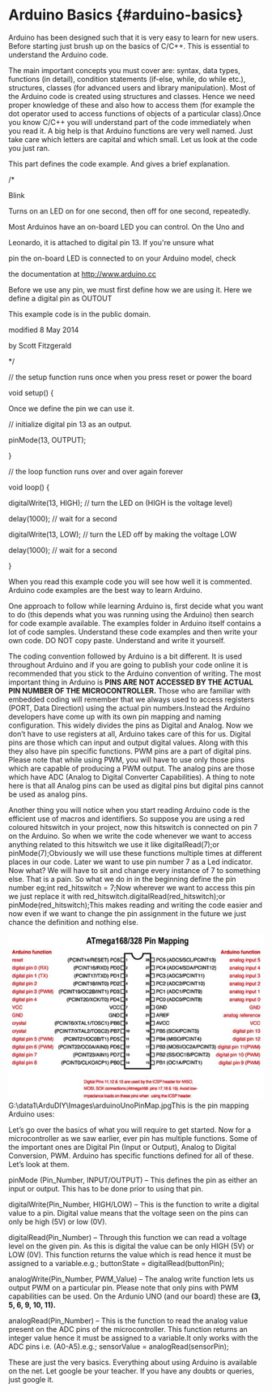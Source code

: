 # Arduino Basics {#arduino-basics}

Arduino has been designed such that it is very easy to learn for new users. Before starting just brush up on the basics of C/C++. This is essential to understand the Arduino code.

The main important concepts you must cover are: syntax, data types, functions (in detail), condition statements (if-else, while, do while etc.), structures, classes (for advanced users and library manipulation). Most of the Arduino code is created using structures and classes. Hence we need proper knowledge of these and also how to access them (for example the dot operator used to access functions of objects of a particular class).Once you know C/C++ you will understand part of the code immediately when you read it. A big help is that Arduino functions are very well named. Just take care which letters are capital and which small. Let us look at the code you just ran.

This part defines the code example. And gives a brief explanation.

/*

Blink

Turns on an LED on for one second, then off for one second, repeatedly.

Most Arduinos have an on-board LED you can control. On the Uno and

Leonardo, it is attached to digital pin 13\. If you&#039;re unsure what

pin the on-board LED is connected to on your Arduino model, check

the documentation at http://www.arduino.cc

Before we use any pin, we must first define how we are using it. Here we define a digital pin as OUTOUT

This example code is in the public domain.

modified 8 May 2014

by Scott Fitzgerald

*/

// the setup function runs once when you press reset or power the board

void setup() {

Once we define the pin we can use it.

// initialize digital pin 13 as an output.

pinMode(13, OUTPUT);

}

// the loop function runs over and over again forever

void loop() {

digitalWrite(13, HIGH); // turn the LED on (HIGH is the voltage level)

delay(1000); // wait for a second

digitalWrite(13, LOW); // turn the LED off by making the voltage LOW

delay(1000); // wait for a second

}

When you read this example code you will see how well it is commented. Arduino code examples are the best way to learn Arduino.

One approach to follow while learning Arduino is, first decide what you want to do (this depends what you was running using the Arduino) then search for code example available. The examples folder in Arduino itself contains a lot of code samples. Understand these code examples and then write your own code. DO NOT copy paste. Understand and write it yourself.

The coding convention followed by Arduino is a bit different. It is used throughout Arduino and if you are going to publish your code online it is recommended that you stick to the Arduino convention of writing. The most important thing in Arduino is **PINS ARE NOT ACCESSED BY THE ACTUAL PIN NUMBER OF THE MICROCONTROLLER.** Those who are familiar with embedded coding will remember that we always used to access registers (PORT, Data Direction) using the actual pin numbers.Instead the Arduino developers have come up with its own pin mapping and naming configuration. This widely divides the pins as Digital and Analog. Now we don’t have to use registers at all, Arduino takes care of this for us. Digital pins are those which can input and output digital values. Along with this they also have pin specific functions. PWM pins are a part of digital pins. Please note that while using PWM, you will have to use only those pins which are capable of producing a PWM output. The analog pins are those which have ADC (Analog to Digital Converter Capabilities). A thing to note here is that all Analog pins can be used as digital pins but digital pins cannot be used as analog pins.

Another thing you will notice when you start reading Arduino code is the efficient use of macros and identifiers. So suppose you are using a red coloured hitswitch in your project, now this hitswitch is connected on pin 7 on the Arduino. So when we write the code whenever we want to access anything related to this hitswitch we use it like digitalRead(7);or pinMode(7);Obviously we will use these functions multiple times at different places in our code. Later we want to use pin number 7 as a Led indicator. Now what? We will have to sit and change every instance of 7 to something else. That is a pain. So what we do in in the beginning define the pin number eg;int red_hitswitch = 7;Now wherever we want to access this pin we just replace it with red_hitswitch.digitalRead(red_hitswitch);or pinMode(red_hitswitch);This makes reading and writing the code easier and now even if we want to change the pin assignment in the future we just chance the definition and nothing else.

![](assets/picture_215.jpg)G:\data1\ArduDIY\Images\arduinoUnoPinMap.jpgThis is the pin mapping Arduino uses:

Let’s go over the basics of what you will require to get started. Now for a microcontroller as we saw earlier, ever pin has multiple functions. Some of the important ones are Digital Pin (Input or Output), Analog to Digital Conversion, PWM. Arduino has specific functions defined for all of these. Let’s look at them.

pinMode (Pin_Number, INPUT/OUTPUT) – This defines the pin as either an input or output. This has to be done prior to using that pin.

digitalWrite(Pin_Number, HIGH/LOW) – This is the function to write a digital value to a pin. Digital value means that the voltage seen on the pins can only be high (5V) or low (0V).

digitalRead(Pin_Number) – Through this function we can read a voltage level on the given pin. As this is digital the value can be only HIGH (5V) or LOW (0V). This function returns the value which is read hence it must be assigned to a variable.e.g.; buttonState = digitalRead(buttonPin);

analogWrite(Pin_Number, PWM_Value) – The analog write function lets us output PWM on a particular pin. Please note that only pins with PWM capabilities can be used. On the Ardunio UNO (and our board) these are **(3, 5, 6, 9, 10, 11).**

analogRead(Pin_Number) – This is the function to read the analog value present on the ADC pins of the microcontroller. This function returns an integer value hence it must be assigned to a variable.It only works with the ADC pins i.e. (A0-A5).e.g.; sensorValue = analogRead(sensorPin);

These are just the very basics. Everything about using Arduino is available on the net. Let google be your teacher. If you have any doubts or queries, just google it.